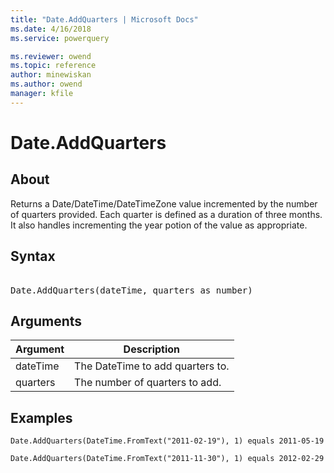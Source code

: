 ```yaml
---
title: "Date.AddQuarters | Microsoft Docs"
ms.date: 4/16/2018
ms.service: powerquery

ms.reviewer: owend
ms.topic: reference
author: minewiskan
ms.author: owend
manager: kfile
---
```

# Date.AddQuarters

  
## About  
Returns a Date/DateTime/DateTimeZone value incremented by the number of quarters provided. Each quarter is defined as a duration of three months. It also handles incrementing the year potion of the value as appropriate.  
  
## Syntax

<pre>  
Date.AddQuarters(dateTime, quarters as number)  
</pre>
  
## Arguments  
  
|Argument|Description|  
|------------|---------------|  
|dateTime|The DateTime to add quarters to.|  
|quarters|The number of quarters to add.|  
  
## Examples  
  
```powerquery-m  
Date.AddQuarters(DateTime.FromText("2011-02-19"), 1) equals 2011-05-19  
```  
  
```powerquery-m  
Date.AddQuarters(DateTime.FromText("2011-11-30"), 1) equals 2012-02-29  
```  
